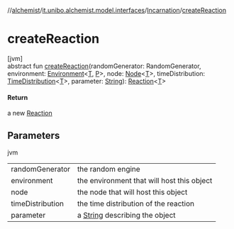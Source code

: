 //[alchemist](../../../index.md)/[it.unibo.alchemist.model.interfaces](../index.md)/[Incarnation](index.md)/[createReaction](create-reaction.md)

# createReaction

[jvm]\
abstract fun [createReaction](create-reaction.md)(randomGenerator: RandomGenerator, environment: [Environment](../-environment/index.md)<[T](../-node/index.md), [P](index.md)>, node: [Node](../-node/index.md)<[T](../-node/index.md)>, timeDistribution: [TimeDistribution](../-time-distribution/index.md)<[T](../-node/index.md)>, parameter: [String](https://docs.oracle.com/javase/8/docs/api/java/lang/String.html)): [Reaction](../-reaction/index.md)<[T](../-node/index.md)>

#### Return

a new [Reaction](../-reaction/index.md)

## Parameters

jvm

| | |
|---|---|
| randomGenerator | the random engine |
| environment | the environment that will host this object |
| node | the node that will host this object |
| timeDistribution | the time distribution of the reaction |
| parameter | a [String](https://docs.oracle.com/javase/8/docs/api/java/lang/String.html) describing the object |
